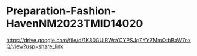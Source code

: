 # Preparation-Fashion-HavenNM2023TMID14020

https://drive.google.com/file/d/1K80GUIRWcYCYPSJqZYYZMmOtbBaW7nxQ/view?usp=share_link
